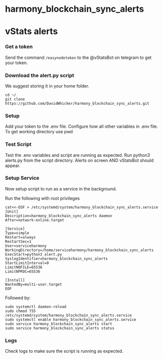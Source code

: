 # harmony_blockchain_sync_alerts

# vStats alerts

### Get a token
Send the command `/easynodetoken` to the @vStatsBot on telegram to get your token.

### Download the alert.py script
We suggest storing it in your home folder.

```
cd ~/
git clone https://github.com/DavidWhicker/harmony_blockchain_sync_alerts.git
```

### Setup 
Add your token to the .env file. 
Configure how all other variables in .env file. 
To get working directory use pwd

### Test Script 
Test the .env variables and script are running as expected. Run python3 alerts.py from the script directory. Alerts on screen AND vStatsBot should appear. 

### Setup Service
Now setup script to run as a service in the background. 

Run the following with root privileges

```
cat<<-EOF > /etc/systemd/system/harmony_blockchain_sync_alerts.service
[Unit]
Description=harmony_blockchain_sync_alerts daemon
After=network-online.target

[Service]
Type=simple
Restart=always
RestartSec=1
User=serviceharmony
WorkingDirectory=/home/serviceharmony/harmony_blockchain_sync_alerts
ExecStart=python3 alert.py
SyslogIdentifier=harmony_blockchain_sync_alerts
StartLimitInterval=0
LimitNOFILE=65536
LimitNPROC=65536

[Install]
WantedBy=multi-user.target
EOF
```
Followed by:

```
sudo systemctl daemon-reload
sudo chmod 755 /etc/systemd/system/harmony_blockchain_sync_alerts.service
sudo systemctl enable harmony_blockchain_sync_alerts.service
sudo service harmony_blockchain_sync_alerts start
sudo service harmony_blockchain_sync_alerts status
```

### Logs
Check logs to make sure the script is running as expected. 
